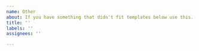 ```yaml
---
name: Other
about: If you have something that didn't fit templates below use this.
title: ''
labels: ''
assignees: ''

---
```



